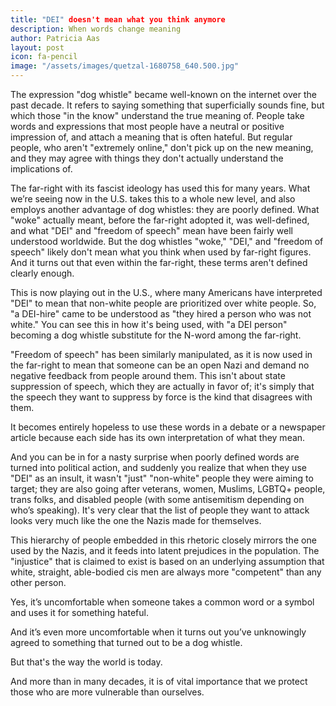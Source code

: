 ```yaml
---
title: "DEI" doesn't mean what you think anymore
description: When words change meaning
author: Patricia Aas
layout: post
icon: fa-pencil
image: "/assets/images/quetzal-1680758_640.500.jpg"
---
```


The expression "dog whistle" became well-known on the internet over the past decade. It refers to saying something that
superficially sounds fine, but which those "in the know" understand the true meaning of. People take words and
expressions that most people have a neutral or positive impression of, and attach a meaning that is often hateful. But
regular people, who aren't "extremely online," don't pick up on the new meaning, and they may agree with things they
don't actually understand the implications of.

The far-right with its fascist ideology has used this for many years. What we’re seeing now in the U.S. takes this to a
whole new level, and also employs another advantage of dog whistles: they are poorly defined.
What "woke" actually meant, before the far-right adopted it, was well-defined, and what "DEI" and "freedom of speech"
mean have been fairly well understood worldwide. But the dog whistles "woke," "DEI," and "freedom of speech" likely
don't mean what you think when used by far-right figures. And it turns out that even within the far-right, these terms
aren't defined clearly enough.

This is now playing out in the U.S., where many Americans have interpreted "DEI" to mean that non-white people are
prioritized over white people. So, "a DEI-hire" came to be understood as "they hired a person who was not white." You
can see this in how it's being used, with "a DEI person" becoming a dog whistle substitute for the N-word among the
far-right.

"Freedom of speech" has been similarly manipulated, as it is now used in the far-right to mean that someone can be an
open Nazi and demand no negative feedback from people around them. This isn't about state suppression of speech, which
they are actually in favor of; it's simply that the speech they want to suppress by force is the kind that disagrees
with them.

It becomes entirely hopeless to use these words in a debate or a newspaper article because each side has its own
interpretation of what they mean.

And you can be in for a nasty surprise when poorly defined words are turned into political action, and suddenly you
realize that when they use "DEI" as an insult, it wasn't "just" "non-white" people they were aiming to target; they are
also going after veterans, women, Muslims, LGBTQ+ people, trans folks, and disabled people (with some antisemitism
depending on who’s speaking). It's very clear that the list of people they want to attack looks very much like the one
the Nazis made for themselves.

This hierarchy of people embedded in this rhetoric closely mirrors the one used by the Nazis, and it feeds into latent
prejudices in the population. The "injustice" that is claimed to exist is based on an underlying assumption that white,
straight, able-bodied cis men are always more "competent" than any other person.

Yes, it’s uncomfortable when someone takes a common word or a symbol and uses it for something hateful.

And it’s even more uncomfortable when it turns out you’ve unknowingly agreed to something that turned out to be a dog
whistle.

But that's the way the world is today.

And more than in many decades, it is of vital importance that we protect those who are more vulnerable than ourselves.
